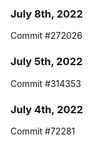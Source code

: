 ### July 8th, 2022

Commit #272026

### July 5th, 2022

Commit #314353


### July 4th, 2022

Commit #72281
